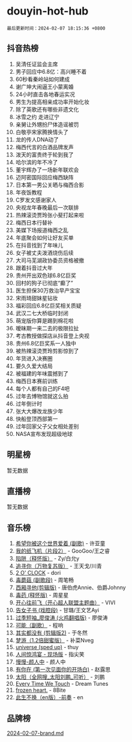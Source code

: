 # douyin-hot-hub

`最后更新时间：2024-02-07 18:15:36 +0800`

## 抖音热榜

1. 吴清任证监会主席
1. 男子回应中6.8亿：高兴睡不着
1. 60秒看秦岭站如何建成
1. 谢广坤大闹逼王小蒙离婚
1. 24小时直击各地春运实况
1. 男生为提高相亲成功率开始化妆
1. 除了英歌还有哪些非遗文化
1. 冰雪之约 走进辽宁
1. 亲舅让外甥扮尸体造谣被罚
1. 白敬亭宋家腾换情头了
1. 龙的传人DNA动了
1. 梅西代言的白酒品牌发声
1. 泼天的富贵终于轮到我了
1. 哈尔滨的年不冷了
1. 董宇辉办了一场新年联欢会
1. 迈阿密国际回应梅西缺阵
1. 日本第一男公关晒与梅西合影
1. 年夜饭教程
1. C罗发文感谢家人
1. 央视龙年春晚最后一次联排
1. 热辣滚烫贾玲张小斐打起来啦
1. 梅西日本行替补
1. 美媒下场报道梅西之乱
1. 年底聚会如何让好友买单
1. 在抖音找到了年味儿
1. 女子被丈夫泼酒烧伤后续
1. 大司马芜湖政协委员资格被撤
1. 跟着抖音过大年
1. 贵州开出双色球6.8亿巨奖
1. 回村的狗子已彻底“癫了”
1. 医生担保30万救治早产宝宝
1. 宋雨琦甜妹星钻妆
1. 福彩回应6.8亿巨奖相关质疑
1. 武汉二七大桥临时封闭
1. 萌宠版你算是踢到棉花啦
1. 暧昧期一来二去的极限拉扯
1. 考古教授做探店从抖音登上央视
1. 贵州6.8亿巨奖系一人独中
1. 被热辣滚烫贾玲剪影惊到了
1. 年货进入决赛圈
1. 要久久爱大结局
1. 被福建的年味震撼到了
1. 梅西日本赛前训练
1. 每个人都有自己的F4吧
1. 过年去博物馆就这么拍
1. 过年倒计时
1. 张大大爆改龙族少年
1. 快船登顶西部第一
1. 过年回家父子父女相处差别
1. NASA宣布发现超级地球

## 明星榜

暂无数据

## 直播榜

暂无数据

## 音乐榜

1. [希望你被这个世界爱着 (副歌)](https://sf6-cdn-tos.douyinstatic.com/obj/tos-cn-ve-2774/oUHCmWQfZlE3QQBKBeD8rCFLpJzPgCpImhsxMt) - 许亚童
1. [我的纸飞机（片段2）](https://sf5-hl-cdn-tos.douyinstatic.com/obj/tos-cn-ve-2774/oM2ZrKcg2CD5AeRB2gkeXOFB1IxAGJdZPazYHf) - GooGoo/王之睿
1. [陷阱（释怀版）](https://sf6-cdn-tos.douyinstatic.com/obj/tos-cn-ve-2774/oE8C21LeZrzKLDFfQYgMzx4GAIHageG5IzayY7) - Zy/白允y
1. [追寻你（万物复苏版）](https://sf5-hl-cdn-tos.douyinstatic.com/obj/tos-cn-ve-2774/oYeAZJsbjIDit9APmBg8u6uDUQnHmoCf3gbo74) - 王天戈/川青
1. [2 O' CLOCK](https://sf5-hl-cdn-tos.douyinstatic.com/obj/tos-cn-ve-2774/oIUBICeqlYQHTigCBOnCMlwBZJkgiBjt1oDfbg) - dori
1. [毒蘑菇 (副歌段)](https://sf3-cdn-tos.douyinstatic.com/obj/tos-cn-ve-2774/ocDEUsfdLjxnlFXtfogBCiQCEqYB7QZgZ8VViM) - 周笔畅
1. [西厢寻他(剪辑版)](https://sf5-hl-cdn-tos.douyinstatic.com/obj/tos-cn-ve-2774/oUsAVfAQKlRNxEv5qxvIB8o5qmIWUcXbzJKJhw) - 唐伯虎Annie、伯爵Johnny
1. [毒药 (释怀版)](https://sf5-hl-cdn-tos.douyinstatic.com/obj/tos-cn-ve-2774/oYILMEAzspdZBIzy4frJNB8ZHPHWAhiwowd4Ad) - 周星星
1. [开心往前飞（开心超人联盟主题曲）](https://sf5-hl-cdn-tos.douyinstatic.com/obj/tos-cn-ve-2774/9d8fb7c82cf1421fb93a9fe925275e0a) - VIVI
1. [告女子书 (戏腔段)](https://sf6-cdn-tos.douyinstatic.com/obj/tos-cn-ve-2774/osCCzFxWgstBDi92ZfBB4ht7gQENBmQMAl0eI6) - 甘璐/王文艺Ayi
1. [过季短袖_廖俊涛 (火鸡翻唱版)](https://sf5-hl-cdn-tos.douyinstatic.com/obj/tos-cn-ve-2774/ogQVJl0tRBKxQgZji7YClFEBrVDeHpPTWfCZbQ) - 廖俊涛
1. [可能（副歌）](https://sf5-hl-cdn-tos.douyinstatic.com/obj/tos-cn-ve-2774/cde1731888894259b333569393c2fb51) - 程响
1. [其实都没有 (剪辑版2)](https://sf6-cdn-tos.douyinstatic.com/obj/tos-cn-ve-2774/oEBNQenHZtBhxYjGgUDQk0BCHTigQafgFlbQ7k) - 于冬然
1. [梦游（1.2倍甜蜜版）](https://sf5-hl-cdn-tos.douyinstatic.com/obj/tos-cn-ve-2774/o4gyAUm8hwufoEABmwVIiQtHsFuGzAEEWtNMzo) - 补菜Nveg
1. [universe (sped up)](https://sf3-cdn-tos.douyinstatic.com/obj/tos-cn-ve-2774/oIQnurQLDCsdYeegkM4CKuVb23MZBXtX6QB8bv) - thuy
1. [人间惊鸿宴 - 现场版](https://sf6-cdn-tos.douyinstatic.com/obj/tos-cn-ve-2774/osF4mrPePAf2Yv8Wfr5fATCHZwL5h1QiGQAKwz) - 指尖笑
1. [慢慢-颜人中](https://sf5-hl-cdn-tos.douyinstatic.com/obj/tos-cn-ve-2774/ocjHNfBXdBxQNC8ZGAeoLMFTUgtBg8bkExunDC) - 颜人中
1. [有你在 (第一次见面你的开场白)](https://sf3-cdn-tos.douyinstatic.com/obj/tos-cn-ve-2774/oAthrQ3ClJBfI57uBoFEgNDYtNCZ0TSYQQfxQ0) - 赵露思
1. [太阳（全网搜_太阳刘鹏_可听）](https://sf5-hl-cdn-tos.douyinstatic.com/obj/tos-cn-ve-2774/ogWbyIQnlBFImVbeDocRdCIYtBHlbJXgfZMvgz) - 刘鹏
1. [Every Time We Touch](https://sf5-hl-cdn-tos.douyinstatic.com/obj/tos-cn-ve-2774/ogN6lUKQeBBfEVhIOMikG1CcJjugxk1tztZyhP) - Dream Tunes
1. [frozen heart.](https://sf6-cdn-tos.douyinstatic.com/obj/tos-cn-ve-2774/oIIWJfyjIACZA9zQMtnJ6hQQhFC4vhCupoRBsO) - 8Bite
1. [此生不换（en版）-前奏](https://sf3-cdn-tos.douyinstatic.com/obj/tos-cn-ve-2774/oMDvUGwhKrKYDEqXiMYEwxZqBWIJFA92CiLAO) - en

## 品牌榜

[2024-02-07-brand.md](2024-02-07-brand.md)
